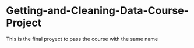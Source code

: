 # Getting-and-Cleaning-Data-Course-Project
This is the final proyect to pass the course with the same name
